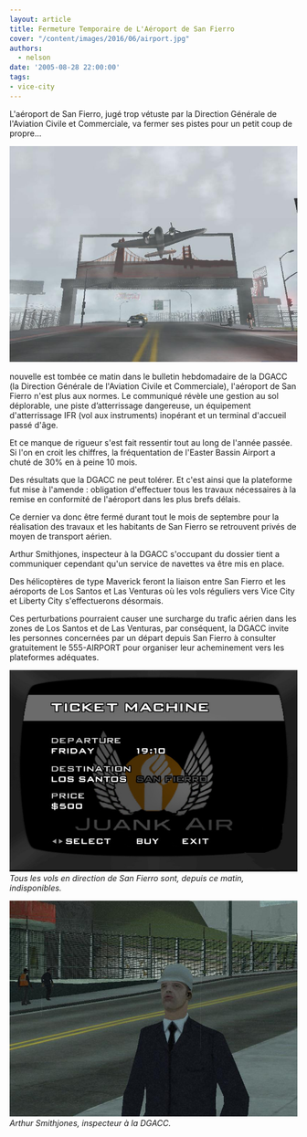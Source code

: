 ```yaml
---
layout: article
title: Fermeture Temporaire de L'Aéroport de San Fierro
cover: "/content/images/2016/06/airport.jpg"
authors:
  - nelson
date: '2005-08-28 22:00:00'
tags:
- vice-city
---
```


L'aéroport de San Fierro, jugé trop vétuste par la Direction Générale de l'Aviation Civile et Commerciale, va fermer ses pistes pour un petit coup de propre...

![](/content/images/2005/01/airport.jpg)

nouvelle est tombée ce matin dans le bulletin hebdomadaire de la DGACC (la Direction Générale de l'Aviation Civile et Commerciale), l'aéroport de San Fierro n'est plus aux normes. Le communiqué révèle une gestion au sol déplorable, une piste d’atterrissage dangereuse, un équipement d'atterrissage IFR (vol aux instruments) inopérant et un terminal d'accueil passé d'âge.

Et ce manque de rigueur s'est fait ressentir tout au long de l'année passée. Si l'on en croit les chiffres, la fréquentation de l'Easter Bassin Airport a chuté de 30% en à peine 10 mois.

Des résultats que la DGACC ne peut tolérer. Et c'est ainsi que la plateforme fut mise à l'amende : obligation d'effectuer tous les travaux nécessaires à la remise en conformité de l'aéroport dans les plus brefs délais.

Ce dernier va donc être fermé durant tout le mois de septembre pour la réalisation des travaux et les habitants de San Fierro se retrouvent privés de moyen de transport aérien.

Arthur Smithjones, inspecteur à la DGACC s'occupant du dossier tient a communiquer cependant qu'un service de navettes va être mis en place.

Des hélicoptères de type Maverick feront la liaison entre San Fierro et les aéroports de Los Santos et Las Venturas où les vols réguliers vers Vice City et Liberty City s'effectuerons désormais.

Ces perturbations pourraient causer une surcharge du trafic aérien dans les zones de Los Santos et de Las Venturas, par conséquent, la DGACC invite les personnes concernées par un départ depuis San Fierro à consulter gratuitement le 555-AIRPORT pour organiser leur acheminement vers les plateformes adéquates.

![](/content/images/2005/01/scr.jpg)
_Tous les vols en direction de San Fierro sont, depuis ce matin, indisponibles._

![](/content/images/2005/01/js.jpg)
_Arthur Smithjones, inspecteur à la DGACC._